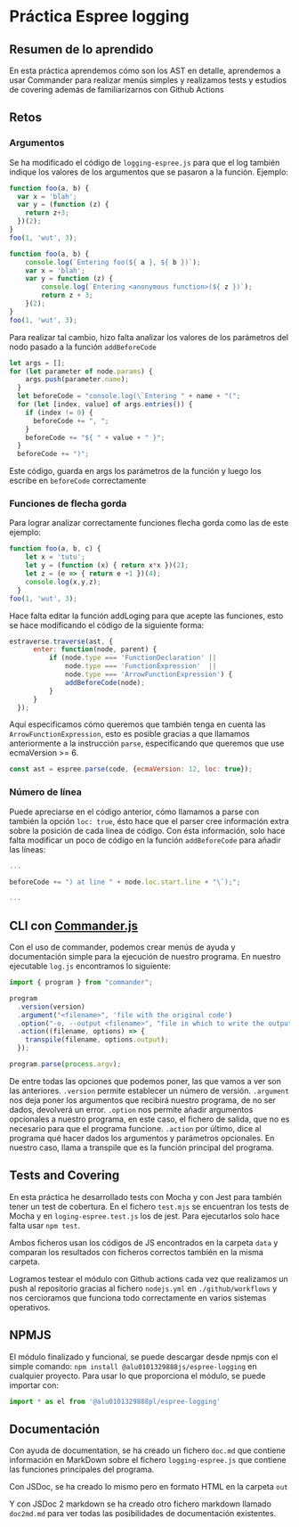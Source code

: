 # Práctica Espree logging

## Resumen de lo aprendido

En esta práctica aprendemos cómo son los AST en detalle, aprendemos a usar Commander para realizar menús simples y realizamos tests y estudios de covering además de familiarizarnos con Github Actions

## Retos
### Argumentos

Se ha modificado el código de `logging-espree.js` para que el log también indique los valores de los argumentos que se pasaron a la función. 
Ejemplo:

```javascript
function foo(a, b) {
  var x = 'blah';
  var y = (function (z) {
    return z+3;
  })(2);
}
foo(1, 'wut', 3);
```

```javascript
function foo(a, b) {
    console.log(`Entering foo(${ a }, ${ b })`);
    var x = 'blah';
    var y = function (z) {
        console.log(`Entering <anonymous function>(${ z })`);
        return z + 3;
    }(2);
}
foo(1, 'wut', 3);
```

Para realizar tal cambio, hizo falta analizar los valores de los parámetros del nodo pasado a la función `addBeforeCode`

```javascript
let args = [];
for (let parameter of node.params) {
    args.push(parameter.name);
  }
  let beforeCode = "console.log(\`Entering " + name + "(";
  for (let [index, value] of args.entries()) {
    if (index != 0) {
      beforeCode += ", ";
    }
    beforeCode += "${ " + value + " }";
  }
  beforeCode += ")";
```

Este código, guarda en args los parámetros de la función y luego los escribe en `beforeCode` correctamente 

### Funciones de flecha gorda

Para lograr analizar correctamente funciones flecha gorda como las de este ejemplo:

```javascript
function foo(a, b, c) {
    let x = 'tutu';
    let y = (function (x) { return x*x })(2);
    let z = (e => { return e +1 })(4);
    console.log(x,y,z);
  }
foo(1, 'wut', 3);
```

Hace falta editar la función addLoging para que acepte las funciones, esto se hace modificando el código de la siguiente forma:

```javascript
estraverse.traverse(ast, {
      enter: function(node, parent) {
          if (node.type === 'FunctionDeclaration' ||
              node.type === 'FunctionExpression'  ||
              node.type === 'ArrowFunctionExpression') {
              addBeforeCode(node);
          }
      }
  });
```

Aquí especificamos cómo queremos que también tenga en cuenta las `ArrowFunctionExpression`, esto es posible gracias a que llamamos anteriormente a la instrucción `parse`, especificando que queremos que use ecmaVersion >= 6.

```javascript
const ast = espree.parse(code, {ecmaVersion: 12, loc: true});
```

### Número de línea

Puede apreciarse en el código anterior, cómo llamamos a parse con también la opción `loc: true`, ésto hace que el parser cree información extra sobre la posición de cada línea de código. Con ésta información, solo hace falta modificar un poco de código en la función `addBeforeCode` para añadir las líneas:

```javascript
...

beforeCode += ") at line " + node.loc.start.line + "\`);";

...
```

## CLI con [Commander.js](https://www.npmjs.com/package/commander)

Con el uso de commander, podemos crear menús de ayuda y documentación simple para la ejecución de nuestro programa.
En nuestro ejecutable `log.js` encontramos lo siguiente:

```javascript
import { program } from "commander";

program
  .version(version)
  .argument("<filename>", 'file with the original code')
  .option("-o, --output <filename>", "file in which to write the output")
  .action((filename, options) => {
    transpile(filename, options.output);
  });

program.parse(process.argv);
```

De entre todas las opciones que podemos poner, las que vamos a ver son las anteriores.
`.version` permite establecer un número de versión.
`.argument` nos deja poner los argumentos que recibirá nuestro programa, de no ser dados, devolverá un error.
`.option` nos permite añadir argumentos opcionales a nuestro programa, en este caso, el fichero de salida, que no es necesario para que el programa funcione.
`.action` por último, dice al programa qué hacer dados los argumentos y parámetros opcionales. En nuestro caso, llama a transpile que es la función principal del programa.


## Tests and Covering

En esta práctica he desarrollado tests con Mocha y con Jest para también tener un test de cobertura.
En el fichero `test.mjs` se encuentran los tests de Mocha y en `loging-espree.test.js` los de jest.
Para ejecutarlos solo hace falta usar `npm test`.

Ambos ficheros usan los códigos de JS encontrados en la carpeta `data` y comparan los resultados con ficheros correctos también en la misma carpeta.

Logramos testear el módulo con Github actions cada vez que realizamos un push al repositorio gracias al fichero `nodejs.yml` en `./github/workflows` y nos cercioramos que funciona todo correctamente en varios sistemas operativos.

## NPMJS

El módulo finalizado y funcional, se puede descargar desde npmjs con el simple comando:
`npm install @alu0101329888js/espree-logging` en cualquier proyecto.
Para usar lo que proporciona el módulo, se puede importar con:
```javascript
import * as el from '@alu0101329888pl/espree-logging'
```

## Documentación

Con ayuda de documentation, se ha creado un fichero `doc.md` que contiene información en MarkDown sobre el fichero `logging-espree.js` que contiene las funciones principales del programa.

Con JSDoc, se ha creado lo mismo pero en formato HTML en la carpeta `out`

Y con JSDoc 2 markdown se ha creado otro fichero markdown llamado `doc2md.md` para ver todas las posibilidades de documentación existentes.
